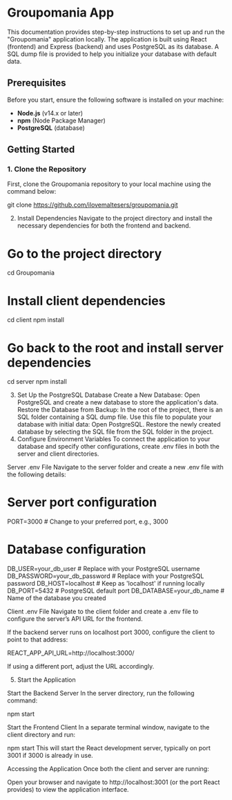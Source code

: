 # Groupomania App

This documentation provides step-by-step instructions to set up and run the "Groupomania" application locally. The application is built using React (frontend) and Express (backend) and uses PostgreSQL as its database. A SQL dump file is provided to help you initialize your database with default data.

## Prerequisites

Before you start, ensure the following software is installed on your machine:

- **Node.js** (v14.x or later)
- **npm** (Node Package Manager)
- **PostgreSQL** (database)

## Getting Started

### 1. Clone the Repository

First, clone the Groupomania repository to your local machine using the command below:

git clone https://github.com/ilovemaltesers/groupomania.git

2. Install Dependencies
   Navigate to the project directory and install the necessary dependencies for both the frontend and backend.

# Go to the project directory

cd Groupomania

# Install client dependencies

cd client
npm install

# Go back to the root and install server dependencies

cd server
npm install

3. Set Up the PostgreSQL Database
   Create a New Database:
   Open PostgreSQL and create a new database to store the application's data.
   Restore the Database from Backup:
   In the root of the project, there is an SQL folder containing a SQL dump file. Use this file to populate your database with initial data:
   Open PostgreSQL.
   Restore the newly created database by selecting the SQL file from the SQL folder in the project.
4. Configure Environment Variables
   To connect the application to your database and specify other configurations, create .env files in both the server and client directories.

Server .env File
Navigate to the server folder and create a new .env file with the following details:

# Server port configuration

PORT=3000 # Change to your preferred port, e.g., 3000

# Database configuration

DB_USER=your_db_user # Replace with your PostgreSQL username
DB_PASSWORD=your_db_password # Replace with your PostgreSQL password
DB_HOST=localhost # Keep as 'localhost' if running locally
DB_PORT=5432 # PostgreSQL default port
DB_DATABASE=your_db_name # Name of the database you created

Client .env File
Navigate to the client folder and create a .env file to configure the server’s API URL for the frontend.

If the backend server runs on localhost port 3000, configure the client to point to that address:

REACT_APP_API_URL=http://localhost:3000/

If using a different port, adjust the URL accordingly.

5. Start the Application

Start the Backend Server
In the server directory, run the following command:

npm start

Start the Frontend Client
In a separate terminal window, navigate to the client directory and run:

npm start
This will start the React development server, typically on port 3001 if 3000 is already in use.

Accessing the Application
Once both the client and server are running:

Open your browser and navigate to http://localhost:3001 (or the port React provides) to view the application interface.

```

```
